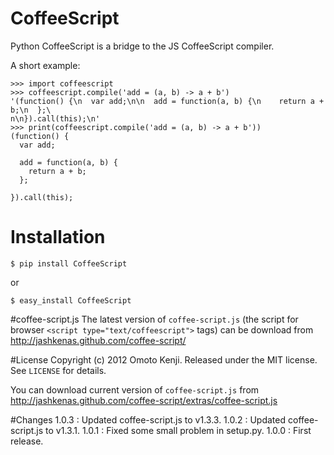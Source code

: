CoffeeScript
============
Python CoffeeScript is a bridge to the JS CoffeeScript compiler. 

A short example:

    >>> import coffeescript
    >>> coffeescript.compile('add = (a, b) -> a + b')
    '(function() {\n  var add;\n\n  add = function(a, b) {\n    return a + b;\n  };\
    n\n}).call(this);\n'
    >>> print(coffeescript.compile('add = (a, b) -> a + b'))
    (function() {
      var add;
    
      add = function(a, b) {
        return a + b;
      };
    
    }).call(this);


# Installation

    $ pip install CoffeeScript

or
    
    $ easy_install CoffeeScript


#coffee-script.js
The latest version of `coffee-script.js` (the script for browser `<script type="text/coffeescript">` tags)
can be download from http://jashkenas.github.com/coffee-script/

#License
Copyright (c) 2012 Omoto Kenji.
Released under the MIT license. See `LICENSE` for details.

You can download current version of `coffee-script.js` from 
http://jashkenas.github.com/coffee-script/extras/coffee-script.js

#Changes
1.0.3
: Updated coffee-script.js to v1.3.3.
1.0.2 
: Updated coffee-script.js to v1.3.1.
1.0.1
: Fixed some small problem in setup.py.
1.0.0
: First release.
